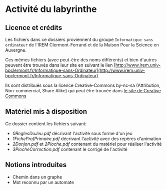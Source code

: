 # Activité du labyrinthe

## Licence et crédits

Les fichiers dans ce dossiers proviennent
du groupe `Informatique sans ordinateur`
de l'IREM Clermont-Ferrand et de
la Maison Pour la Science en Auvergne.

Ces mêmes fichiers (avec peut-être des noms différents)
et bien d'autres peuvent être trouvés dans leur site
en suivant le lien
[http://www.irem.univ-bpclermont.fr/Informatique-sans-Ordinateur](http://www.irem.univ-bpclermont.fr/Informatique-sans-Ordinateur)

Ils sont distribués sous la licence
Creative-Commons by-nc-sa
(Attribution, Non-commercial, Share Alike)
qui peut être trouvée dans
[le site de Creative Commons](https://creativecommons.org/licenses/by-nc-sa/4.0/)

## Matériel mis à disposition

Ce dossier contient
les fichiers suivant:
* _0ReglesDuJeu.pdf_ décrivant l'activité sous forme d'un jeu
* _1FicheProfPrimaire.pdf_ décrivant l'activité avec des repères d'animation
* _2Donjon.pdf_ et _2Pioche.pdf_ contenant du matériel pour réaliser l'activité
* _3PiocheCorrection.pdf_ contenant le corrigé de l'activité

## Notions introduites

* Chemin dans un graphe
* Mot reconnu par un automate
